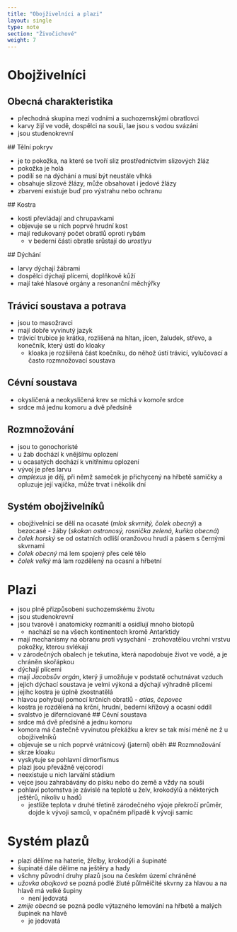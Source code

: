 ```yaml
---
title: "Obojživelníci a plazi"
layout: single
type: note
section: "Živočichové"
weight: 7
---
```

# Obojživelníci

## Obecná charakteristika

- přechodná skupina mezi vodními a suchozemskými obratlovci
- karvy žijí ve vodě, dospělci na souši, lae jsou s vodou svázáni
- jsou studenokrevní

## Tělní pokryv
- je to pokožka, na které se tvoří sliz prostřednictvím slizových žláz
- pokožka je holá
- podílí se na dýchání a musí být neustále vlhká
- obsahuje slizové žlázy, může obsahovat i jedové žlázy
- zbarvení existuje buď pro výstrahu nebo ochranu

## Kostra
- kosti převládají and chrupavkami
- objevuje se u nich poprvé hrudní kost
- mají redukovaný počet obratlů oproti rybám
    - v bederní části obratle srůstají do *urostlyu*

## Dýchání
- larvy dýchají žábrami
- dospělci dýchají plícemi, doplňkově kůží
- mají také hlasové orgány a resonanční měchýřky

## Trávicí soustava a potrava
- jsou to masožravci
- mají dobře vyvinutý jazyk
- trávicí trubice je krátka, rozlišená na hltan, jícen, žaludek, střevo, a konečník, který ústí do kloaky
    - kloaka je rozšířená část koečníku, do něhož ústí trávicí, vylučovací a často rozmnožovací soustava
## Cévní soustava
- okysličená a neokysličená krev se míchá v komoře srdce
- srdce má jednu komoru a dvě předsíně
## Rozmnožování
- jsou to gonochoristé
- u žab dochází k vnějšímu oplození
- u ocasatých dochází k vnitřnímu oplození
- vývoj je přes larvu
- *amplexus* je  děj, při němž sameček je přichycený na hřbetě samičky a opluzuje její vajíčka, může trvat i několik dní
## Systém obojživelníků
- obojživelníci se dělí na ocasaté (*mlok skvrnitý, čolek obecný*) a bezocasé - žáby (*skokan ostronosý, rosnička zelená, kuňka obecná*)
- *čolek horský* se od ostatních odliší oranžovou hrudí a pásem s černými skvrnami
- *čolek obecný* má lem spojený přes celé tělo
- *čolek velký* má lam rozdělený na ocasní a hřbetní
# Plazi
- jsou plně přizpůsobeni suchozemskému životu
- jsou studenokrevní
- jsou tvarově i anatomicky rozmanití a osidlují mnoho biotopů
    - nachází se na všech kontinentech kromě Antarktidy
- mají mechanismy na obranu proti vysychání - zrohovatělou vrchní vrstvu pokožky, kterou svlékají
- v zárodečných obalech je tekutina, která napodobuje život ve vodě, a je chráněn skořápkou
- dýchají plícemi
- mají *Jacobsův orgán*, který ji umožňuje v podstatě ochutnávat vzduch
- jejich dýchací soustava je velmi výkoná a dýchají výhradně plícemi
- jejihc kostra je úplně zkostnatělá
- hlavou pohybují pomocí krčních obratlů - *atlas, čepovec*
- kostra je rozdělená na krční, hrudní, bederní křížový a ocasní oddíl
- svalstvo je difernciované
## Cévní soustava
- srdce má dvě předsíně a jednu komoru
- komora má častečně vyvinutou překážku a krev se tak mísí méně ne ž u obojživelníků
- objevuje se u nich poprvé vrátnicový (jaterní) oběh
## Rozmnožování
- skrze kloaku
- vyskytuje se pohlavní dimorfismus
- plazi jsou převážně vejcorodí
- neexistuje u nich larvální stádium
- vejce jsou zahrabávány do písku nebo do země a vždy na souši
- pohlaví potomstva je závislé na teplotě u želv, krokodýlů a některých ještěrů, nikoliv u hadů
    - jestliže teplota v druhé třetině zárodečného výoje překročí průměr, dojde k vývoji samců, v opačném případě k vývoji samic
# Systém plazů
- plazi dělíme na haterie, žřelby, krokodýli a šupinaté
- šupinaté dále dělíme na ještěry a hady
- všchny původní druhy plazů jsou na českém území chráněné
- *užovka obojková* se pozná podlé žluté půlměíčité skvrny za hlavou a na hlavě má velké šupiny
    - není jedovatá
- *zmije obecná* se pozná podle výtazného lemování na hřbetě a malých šupinek na hlavě
    - je jedovatá